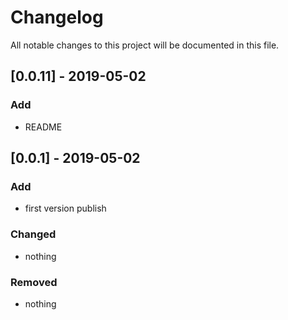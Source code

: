 # Changelog

All notable changes to this project will be documented in this file.

## [0.0.11] - 2019-05-02

### Add

- README

## [0.0.1] - 2019-05-02

### Add

- first version publish

### Changed

- nothing

### Removed

- nothing